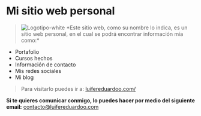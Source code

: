 # Mi sitio web personal
> <img src="https://i.ibb.co/mJQxt3j/Logotipo-white.png" alt="Logotipo-white" border="0">
>*Este sitio web, como su nombre lo indica, es un sitio web personal, en el cual se podrá encontrar información mía como:*
- Portafolio
- Cursos hechos
- Información de contacto
- Mis redes sociales
- Mi blog 

> Para visitarlo puedes ir a: [luifereduardoo.com/](http://luifereduardoo.com/ "luifereduardoo.com/")

**Si te quieres comunicar conmigo, lo puedes hacer por medio del siguiente email:** contacto@luifereduardoo.com